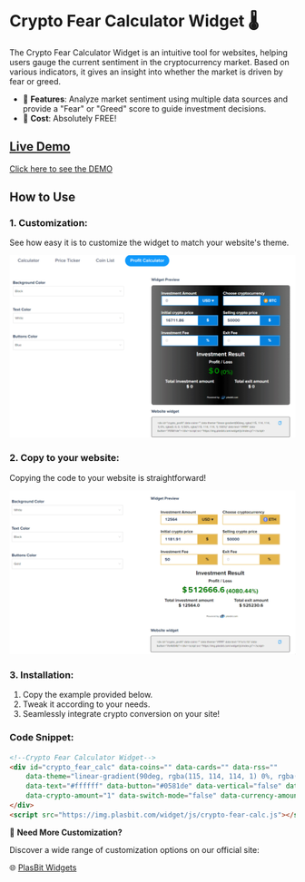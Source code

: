 # Crypto Fear Calculator Widget 🌡️

The Crypto Fear Calculator Widget is an intuitive tool for websites, helping users gauge the current sentiment in the cryptocurrency market. Based on various indicators, it gives an insight into whether the market is driven by fear or greed.

- 🚀 **Features**: Analyze market sentiment using multiple data sources and provide a "Fear" or "Greed" score to guide investment decisions.
- 💸 **Cost**: Absolutely FREE!

## [Live Demo]()
[Click here to see the DEMO](https://www.plasbit.com/widgets)

## How to Use

### 1. Customization:

See how easy it is to customize the widget to match your website's theme.

![](https://github.com/PlasBit/Crypto-Fear-Calculator-Widget/blob/main/Customisze.gif)

### 2. Copy to your website:

Copying the code to your website is straightforward!

![](https://github.com/PlasBit/Crypto-Fear-Calculator-Widget/blob/main/Copy.gif)

### 3. Installation:
1. Copy the example provided below.
2. Tweak it according to your needs.
3. Seamlessly integrate crypto conversion on your site!

### Code Snippet:

```html
<!--Crypto Fear Calculator Widget-->
<div id="crypto_fear_calc" data-coins="" data-cards="" data-rss=""
    data-theme="linear-gradient(90deg, rgba(115, 114, 114, 1) 0%, rgba(0, 0, 0, 1) 50%, rgba(115, 114, 114, 1) 100%)"
    data-text="#ffffff" data-button="#0581de" data-vertical="false" data-coin="BTC" data-price="USD"
    data-crypto-amount="1" data-switch-mode="false" data-currency-amount="1" data-language="en">
</div>
<script src="https://img.plasbit.com/widget/js/crypto-fear-calc.js"></script>
```



🎨 **Need More Customization?**

Discover a wide range of customization options on our official site:

🌐 [PlasBit Widgets](https://www.plasbit.com/widgets)

